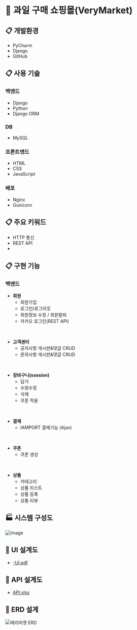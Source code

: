 # 🍓 과일 구매 쇼핑몰(VeryMarket) 

## :clipboard: 개발환경
* PyCharm
* Django
* GitHub

## :clipboard: 사용 기술
### 백엔드
* Django
* Python
* Django ORM

### DB
* MySQL

### 프론트엔드
* HTML
* CSS
* JavaScript

### 배포
* Nginx
* Gunicorn

## :clipboard: 주요 키워드
* HTTP 통신
* REST API
* 

## :clipboard: 구현 기능
### 백엔드
* __회원__
   * 회원가입
   * 로그인/로그아웃
   * 회원정보 수정 / 회원탈퇴
   * 카카오 로그인(REST API) 
<br>

* __고객센터__
   * 공지사항 게시판&댓글 CRUD
   * 문의사항 게시판&댓글 CRUD
<br>

* __장바구니(ssesion)__
   * 담기
   * 수량수정
   * 삭제
   * 쿠폰 적용
<br>

* __결제__
   * IAMPORT 결제기능 (Ajax)    
<br>

* __쿠폰__
   * 쿠폰 생성
<br>

* __상품__
   * 카테고리
   * 상품 리스트
   * 상품 등록
   * 상품 리뷰

## :factory: 시스템 구성도
![image](https://user-images.githubusercontent.com/97941148/172750568-ec96722a-0fca-4f34-8a72-7bdc4fb29051.png)

## :link: UI 설계도
* [-UI.pdf](https://docs.google.com/viewer?url=https://github.com/Hongin-Lim/Bigdata_Project/blob/main/files/-UI.pdf?raw=True)

## :link: API 설계도
* [API.xlsx](https://docs.google.com/viewer?url=https://github.com/Hongin-Lim/Bigdata_Project/blob/main/files/API.xlsx?raw=True)

## :link: ERD 설계
![베리마켓 ERD](https://user-images.githubusercontent.com/97941148/172517678-73763414-2e8b-4bf0-89c6-c8e44bc157c3.png)

